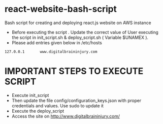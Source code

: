 # react-website-bash-script
 Bash script for creating and deploying react.js website on AWS instance
 - Before executing the script . Update the correct value of User executing the script in init_script.sh & deploy_script.sh ( Variable $UNAMEX ). 
 - Please add entries given below in /etc/hosts
```
127.0.0.1       www.digitalbraininjury.com
```
# IMPORTANT STEPS TO EXECUTE SCRIPT
 - Execute init_script
 - Then update the file config/configuration_keys.json with proper credentials and values. Use sudo to update it
 - Execute the deploy_script
 - Access the site on http://www.digitalbraininjury.com/ 

